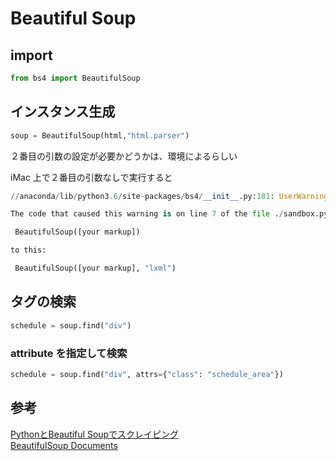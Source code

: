# Beautiful Soup


## import

``` python
from bs4 import BeautifulSoup
```

## インスタンス生成
``` python
soup = BeautifulSoup(html,"html.parser")
```
２番目の引数の設定が必要かどうかは、環境によるらしい

iMac 上で２番目の引数なしで実行すると

``` python
//anaconda/lib/python3.6/site-packages/bs4/__init__.py:181: UserWarning: No parser was explicitly specified, so I'm using the best available HTML parser for this system ("lxml"). This usually isn't a problem, but if you run this code on another system, or in a different virtual environment, it may use a different parser and behave differently.

The code that caused this warning is on line 7 of the file ./sandbox.py. To get rid of this warning, change code that looks like this:

 BeautifulSoup([your markup])

to this:

 BeautifulSoup([your markup], "lxml")
```

## タグの検索
``` python
schedule = soup.find("div")
```
### attribute を指定して検索
``` python
schedule = soup.find("div", attrs={"class": "schedule_area"})
```




## 参考

[PythonとBeautiful Soupでスクレイピング](http://qiita.com/itkr/items/513318a9b5b92bd56185)  
[BeautifulSoup Documents](https://www.crummy.com/software/BeautifulSoup/bs4/doc/)


